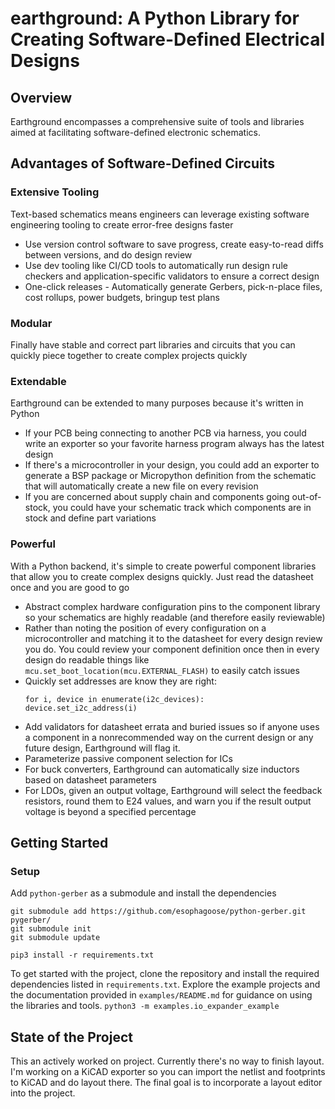 # earthground: A Python Library for Creating Software-Defined Electrical Designs

## Overview
Earthground encompasses a comprehensive suite of tools and libraries aimed at facilitating software-defined electronic schematics.

## Advantages of Software-Defined Circuits
### Extensive Tooling
Text-based schematics means engineers can leverage existing software engineering tooling to create error-free designs faster
- Use version control software to save progress, create easy-to-read diffs between versions, and do design review
- Use dev tooling like CI/CD tools to automatically run design rule checkers and application-specific validators to ensure a correct design
- One-click releases - Automatically generate Gerbers, pick-n-place files, cost rollups, power budgets, bringup test plans
### Modular
Finally have stable and correct part libraries and circuits that you can quickly piece together to create complex projects quickly
### Extendable
Earthground can be extended to many purposes because it's written in Python
- If your PCB being connecting to another PCB via harness, you could write an exporter so your favorite harness program always has the latest design
- If there's a microcontroller in your design, you could add an exporter to generate a BSP package or Micropython definition from the schematic that will automatically create a new file on every revision
- If you are concerned about supply chain and components going out-of-stock, you could have your schematic track which components are in stock and define part variations
### Powerful
With a Python backend, it's simple to create powerful component libraries that allow you to create complex designs quickly. Just read the datasheet once and you are good to go
- Abstract complex hardware configuration pins to the component library so your schematics are highly readable (and therefore easily reviewable)
- Rather than noting the position of every configuration on a microcontroller and matching it to the datasheet for every design review you do. You could review your component definition once then in every design do readable things like `mcu.set_boot_location(mcu.EXTERNAL_FLASH)` to easily catch issues
- Quickly set addresses are know they are right:
    ```
    for i, device in enumerate(i2c_devices):
    device.set_i2c_address(i)
    ```
- Add validators for datasheet errata and buried issues so if anyone uses a component in a nonrecommended way on the current design or any future design, Earthground will flag it.
- Parameterize passive component selection for ICs
- For buck converters, Earthground can automatically size inductors based on datasheet parameters
- For LDOs, given an output voltage, Earthground will select the feedback resistors, round them to E24 values, and warn you if the result output voltage is beyond a specified percentage

  
## Getting Started
### Setup
Add `python-gerber` as a submodule and install the dependencies
```
git submodule add https://github.com/esophagoose/python-gerber.git pygerber/
git submodule init
git submodule update

pip3 install -r requirements.txt
```
To get started with the project, clone the repository and install the required dependencies listed in `requirements.txt`. Explore the example projects and the documentation provided in `examples/README.md` for guidance on using the libraries and tools.
```python3 -m examples.io_expander_example```

## State of the Project
This an actively worked on project. Currently there's no way to finish layout. I'm working on a KiCAD exporter so you can import the netlist and footprints to KiCAD and do layout there. The final goal is to incorporate a layout editor into the project.
